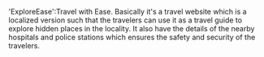 'ExploreEase':Travel with Ease.
Basically it's a travel website which is a localized version such that the travelers can use it as a travel guide to explore hidden places in the locality.
It also have the details of the nearby hospitals and police stations which ensures the safety and security of the travelers.
